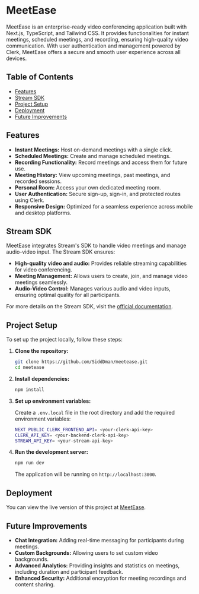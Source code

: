 # MeetEase

MeetEase is an enterprise-ready video conferencing application built with Next.js, TypeScript, and Tailwind CSS. It provides functionalities for instant meetings, scheduled meetings, and recording, ensuring high-quality video communication. With user authentication and management powered by Clerk, MeetEase offers a secure and smooth user experience across all devices.

## Table of Contents
- [Features](#features)
- [Stream SDK](#stream-sdk)
- [Project Setup](#project-setup)
- [Deployment](#deployment)
- [Future Improvements](#future-improvements)

## Features

- **Instant Meetings:** Host on-demand meetings with a single click.
- **Scheduled Meetings:** Create and manage scheduled meetings.
- **Recording Functionality:** Record meetings and access them for future use.
- **Meeting History:** View upcoming meetings, past meetings, and recorded sessions.
- **Personal Room:** Access your own dedicated meeting room.
- **User Authentication:** Secure sign-up, sign-in, and protected routes using Clerk.
- **Responsive Design:** Optimized for a seamless experience across mobile and desktop platforms.

## Stream SDK

MeetEase integrates Stream's SDK to handle video meetings and manage audio-video input. The Stream SDK ensures:
- **High-quality video and audio:** Provides reliable streaming capabilities for video conferencing.
- **Meeting Management:** Allows users to create, join, and manage video meetings seamlessly.
- **Audio-Video Control:** Manages various audio and video inputs, ensuring optimal quality for all participants.

For more details on the Stream SDK, visit the [official documentation](https://getstream.io/docs/).

## Project Setup

To set up the project locally, follow these steps:

1. **Clone the repository:**
    ```bash
    git clone https://github.com/SiddDman/meetease.git
    cd meetease
    ```

2. **Install dependencies:**
    ```bash
    npm install
    ```

3. **Set up environment variables:**

    Create a `.env.local` file in the root directory and add the required environment variables:

    ```bash
    NEXT_PUBLIC_CLERK_FRONTEND_API= <your-clerk-api-key>
    CLERK_API_KEY= <your-backend-clerk-api-key>
    STREAM_API_KEY= <your-stream-api-key>
    ```

4. **Run the development server:**
    ```bash
    npm run dev
    ```

    The application will be running on ```http://localhost:3000```.

## Deployment
You can view the live version of this project at [MeetEase](https://meet-ease-phi.vercel.app/).

## Future Improvements

- **Chat Integration:** Adding real-time messaging for participants during meetings.
- **Custom Backgrounds:** Allowing users to set custom video backgrounds.
- **Advanced Analytics:** Providing insights and statistics on meetings, including duration and participant feedback.
- **Enhanced Security:** Additional encryption for meeting recordings and content sharing.
